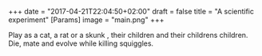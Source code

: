 +++
date = "2017-04-21T22:04:50+02:00"
draft = false
title = "A scientific experiment"
[Params]
image = "main.png"
+++

Play as a cat, a rat or a skunk , their children and their childrens children. Die, mate and evolve while killing squiggles.
